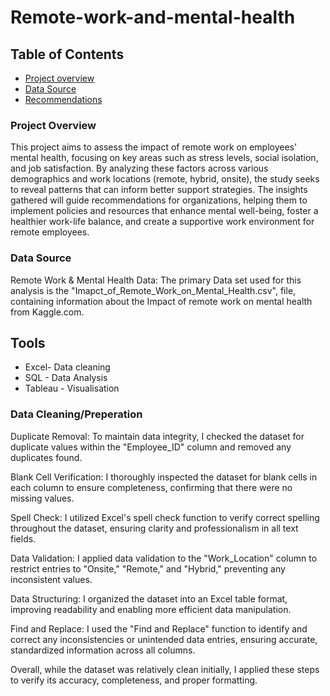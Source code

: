 # Remote-work-and-mental-health

## Table of Contents

- [Project overview](#project-overview)
- [Data Source](#Data-source)
- [Recommendations](#Recommendations)

### Project Overview

This project aims to assess the impact of remote work on employees' mental health, focusing on key areas such as stress levels, social isolation, and job satisfaction. By analyzing these factors across various demographics and work locations (remote, hybrid, onsite), the study seeks to reveal patterns that can inform better support strategies. The insights gathered will guide recommendations for organizations, helping them to implement policies and resources that enhance mental well-being, foster a healthier work-life balance, and create a supportive work environment for remote employees.

### Data Source

Remote Work & Mental Health Data: The primary Data set used for this analysis is the "Imapct_of_Remote_Work_on_Mental_Health.csv", file, containing information
about the Impact of remote work on mental health from Kaggle.com.

## Tools
- Excel- Data cleaning
- SQL - Data Analysis
- Tableau - Visualisation 

### Data Cleaning/Preperation

Duplicate Removal: To maintain data integrity, I checked the dataset for duplicate values within the "Employee_ID" column and removed any duplicates found.

Blank Cell Verification: I thoroughly inspected the dataset for blank cells in each column to ensure completeness, confirming that there were no missing values.

Spell Check: I utilized Excel's spell check function to verify correct spelling throughout the dataset, ensuring clarity and professionalism in all text fields.

Data Validation: I applied data validation to the "Work_Location" column to restrict entries to "Onsite," "Remote," and "Hybrid," preventing any inconsistent values.

Data Structuring: I organized the dataset into an Excel table format, improving readability and enabling more efficient data manipulation.

Find and Replace: I used the "Find and Replace" function to identify and correct any inconsistencies or unintended data entries, ensuring accurate, standardized information across all columns.

Overall, while the dataset was relatively clean initially, I applied these steps to verify its accuracy, completeness, and proper formatting.
